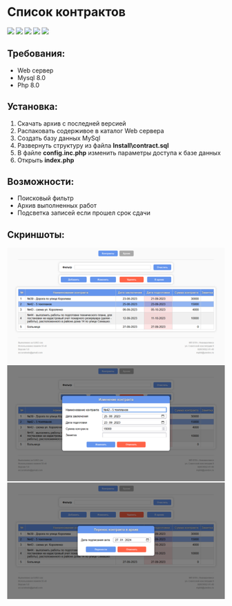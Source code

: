 # Список контрактов

![](https://img.shields.io/github/stars/accuratealx/Web.ContractList)
![](https://img.shields.io/github/downloads/accuratealx/Web.ContractList/total)
![](https://img.shields.io/github/repo-size/accuratealx/Web.ContractList)
![](https://img.shields.io/github/last-commit/accuratealx/Web.ContractList)
![](https://img.shields.io/github/languages/top/accuratealx/Web.ContractList)

## Требования:
- Web сервер
- Mysql 8.0
- Php 8.0

## Установка:
1. Скачать архив с последней версией
2. Распаковать содерживое в каталог Web сервера
3. Создать базу данных MySql
4. Развернуть структуру из файла **Install\contract.sql**
5. В файле **config.inc.php** изменить параметры доступа к базе данных
6. Открыть **index.php**

## Возможности:
- Поисковый фильтр
- Архив выполненных работ
- Подсветка записей если прошел срок сдачи

## Скриншоты:
![](https://github.com/accuratealx/Web.ContractList/raw/master/Screenshots/Screenshot001.png)
![](https://github.com/accuratealx/Web.ContractList/raw/master/Screenshots/Screenshot002.png)
![](https://github.com/accuratealx/Web.ContractList/raw/master/Screenshots/Screenshot003.png)
